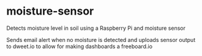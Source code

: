 # moisture-sensor
Detects moisture level in soil using a Raspberry Pi and moisture sensor

Sends email alert when no moisture is detected and uploads sensor output to dweet.io to allow for making dashboards a freeboard.io
